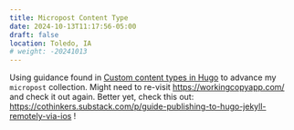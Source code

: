 ```yaml
---
title: Micropost Content Type
date: 2024-10-13T11:17:56-05:00
draft: false
location: Toledo, IA
# weight: -20241013
---
```


Using guidance found in [Custom content types in Hugo](https://michaelheap.com/custom-content-types-in-hugo/) to advance my `micropost` collection.  Might need to re-visit https://workingcopyapp.com/ and check it out again.  Better yet, check this out: https://cothinkers.substack.com/p/guide-publishing-to-hugo-jekyll-remotely-via-ios !